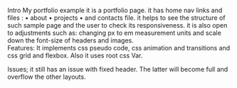 Intro
My portfolio example it is a portfolio page. it has home nav links and files :
•	about 
•	projects 
•	and contacts file. 
it helps to see the structure of such sample page and  the user to check its responsiveness. it is also open to adjustments such as: changing px to em measurement units  and scale down the font-size of headers and images.  
Features:
It implements css pseudo code, css animation and transitions and css grid and flexbox. Also it uses  root css Var. 

Issues; 
it still has an issue with fixed header. The latter will become full and overflow the other layouts. 

